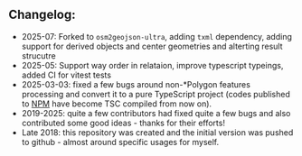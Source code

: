 Changelog:
-----
* 2025-07: Forked to `osm2geojson-ultra`, adding `txml` dependency, adding support for derived
  objects and center geometries and alterting result strucutre
* 2025-05: Support way order in relataion, improve typescript typeings, added CI for vitest tests
* 2025-03-03: fixed a few bugs around non-*Polygon features processing and convert it to a pure TypeScript project (codes published to [NPM](https://npmjs.org/) have become TSC compiled from now on).
* 2019-2025: quite a few contributors had fixed quite a few bugs and also contributed some good ideas - thanks for their efforts!
* Late 2018: this repository was created and the initial version was pushed to github - almost around specific usages for myself.
